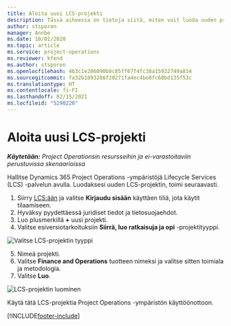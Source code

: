 ```yaml
---
title: Aloita uusi LCS-projekti
description: Tässä aiheessa on tietoja siitä, miten voit luoda uuden projektin LCS:ssä Project Operations -ympäristöä varten.
author: stsporen
manager: Annbe
ms.date: 10/01/2020
ms.topic: article
ms.service: project-operations
ms.reviewer: kfend
ms.author: stsporen
ms.openlocfilehash: 463c1e206090b8c85ff67f4fc38a15932749a834
ms.sourcegitcommit: fa32b1893286f20271fa4ec4be8fc68bd135f53c
ms.translationtype: HT
ms.contentlocale: fi-FI
ms.lasthandoff: 02/15/2021
ms.locfileid: "5290220"
---
```

# <a name="start-a-new-lcs-project"></a>Aloita uusi LCS-projekti

_**Käytetään:** Project Operationsin resursseihin ja ei-varastoitaviin perustuvissa skenaarioissa_

Hallitse Dynamics 365 Project Operations -ympäristöjä Lifecycle Services (LCS) -palvelun avulla. Luodaksesi uuden LCS-projektin, toimi seuraavasti.

1. Siirry [LCS:ään](https://lcs.dynamics.com/Logon/Index) ja valitse **Kirjaudu sisään** käyttäen tiliä, jota käytit tilaamiseen.
2. Hyväksy pyydettäessä juridiset tiedot ja tietosuojaehdot.
3. Luo plusmerkillä **+** uusi projekti.
4. Valitse esiversiotarkoituksiin **Siirrä, luo ratkaisuja ja opi** -projektityyppi.

  ![Valitse LCS-projektin tyyppi](./media/create-lcs-1.png)

5. Nimeä projekti. 
6. Valitse **Finance and Operations** tuotteen nimeksi ja valitse sitten toimiala ja metodologia. 
7. Valitse **Luo**.

![LCS-projektin luominen](./media/create-lcs-2.png)

Käytä tätä LCS-projektia Project Operations -ympäristön käyttöönottoon.



[!INCLUDE[footer-include](../includes/footer-banner.md)]
